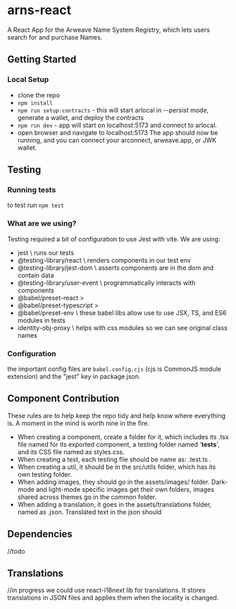 # arns-react
A React App for the Arweave Name System Registry, which lets users search for and purchase Names.

## Getting Started

### Local Setup

- clone the repo
- `npm install`
- `npm run setup:contracts` - this will start arlocal in --persist mode, generate a wallet, and deploy the contracts
- `npm run dev` - app will start on localhost:5173 and connect to arlocal.
- open browser and navigate to localhost:5173
The app should now be running, and you can connect your arconnect, arweave.app, or JWK wallet.



## Testing

### Running tests
to test run `npm test`


### What are we using?

Testing required a bit of configuration to use Jest with vite. We are using:

- jest \ runs our tests
- @testing-library/react \ renders components in our test env
- @testing-library/jest-dom \ asserts components are in the dom and contain data
- @testing-library/user-event \ programmatically interacts with components
- @babel/preset-react >
- @babel/preset-typescript >
- @babel/preset-env \ these babel libs allow use to use JSX, TS, and ES6 modules in tests 
- identity-obj-proxy \ helps with css modules so we can see original class names

### Configuration

the important config files are `babel.config.cjs` (cjs is CommonJS module extension) and the "jest" key in package.json.


## Component Contribution
These rules are to help keep the repo tidy and help know where everything is. A moment in the mind is worth nine in the fire.

- When creating a component, create a folder for it, which includes its .tsx file named for its exported component, a testing folder named '__tests__', and its CSS file named as styles.css.
- When creating a test, each testing file should be name as: <file its testing>.test.ts .
- When creating a util, it should be in the src/utils folder, which has its own testing folder.
- When adding images, they should go in the assets/images/<theme-type> folder. Dark-mode and light-mode specific images get their own folders, images shared across themes go in the common folder.
- When adding a translation, it goes in the assets/translations folder, named as <native-languages-name>.json. Translated text in the json should

## Dependencies

//todo

## Translations

//in progress
we could use react-i18next lib for translations. It stores translations in JSON files and applies them when the locality is changed.

